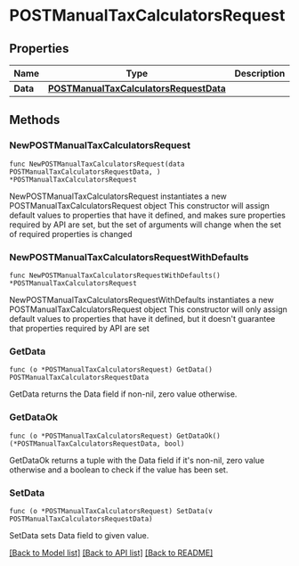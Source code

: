 # POSTManualTaxCalculatorsRequest

## Properties

Name | Type | Description | Notes
------------ | ------------- | ------------- | -------------
**Data** | [**POSTManualTaxCalculatorsRequestData**](POSTManualTaxCalculatorsRequestData.md) |  | 

## Methods

### NewPOSTManualTaxCalculatorsRequest

`func NewPOSTManualTaxCalculatorsRequest(data POSTManualTaxCalculatorsRequestData, ) *POSTManualTaxCalculatorsRequest`

NewPOSTManualTaxCalculatorsRequest instantiates a new POSTManualTaxCalculatorsRequest object
This constructor will assign default values to properties that have it defined,
and makes sure properties required by API are set, but the set of arguments
will change when the set of required properties is changed

### NewPOSTManualTaxCalculatorsRequestWithDefaults

`func NewPOSTManualTaxCalculatorsRequestWithDefaults() *POSTManualTaxCalculatorsRequest`

NewPOSTManualTaxCalculatorsRequestWithDefaults instantiates a new POSTManualTaxCalculatorsRequest object
This constructor will only assign default values to properties that have it defined,
but it doesn't guarantee that properties required by API are set

### GetData

`func (o *POSTManualTaxCalculatorsRequest) GetData() POSTManualTaxCalculatorsRequestData`

GetData returns the Data field if non-nil, zero value otherwise.

### GetDataOk

`func (o *POSTManualTaxCalculatorsRequest) GetDataOk() (*POSTManualTaxCalculatorsRequestData, bool)`

GetDataOk returns a tuple with the Data field if it's non-nil, zero value otherwise
and a boolean to check if the value has been set.

### SetData

`func (o *POSTManualTaxCalculatorsRequest) SetData(v POSTManualTaxCalculatorsRequestData)`

SetData sets Data field to given value.



[[Back to Model list]](../README.md#documentation-for-models) [[Back to API list]](../README.md#documentation-for-api-endpoints) [[Back to README]](../README.md)


